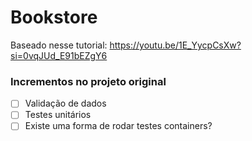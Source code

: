 # Bookstore

Baseado nesse tutorial: https://youtu.be/1E_YycpCsXw?si=0vqJUd_E91bEZgY6

### Incrementos no projeto original
 - [ ] Validação de dados
 - [ ] Testes unitários
 - [ ] Existe uma forma de rodar testes containers?
